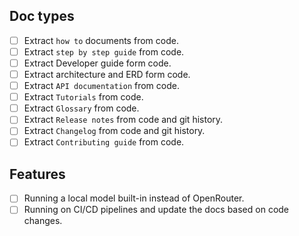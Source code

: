 ## Doc types

* [ ] Extract `how to` documents from code.
* [ ] Extract `step by step guide` from code.
* [ ] Extract Developer guide form code.
* [ ] Extract architecture and ERD form code.
* [ ] Extract `API documentation` from code.
* [ ] Extract `Tutorials` from code.
* [ ] Extract `Glossary` from code.
* [ ] Extract `Release notes` from code and git history.
* [ ] Extract `Changelog` from code and git history.
* [ ] Extract `Contributing guide` from code.

## Features

* [ ] Running a local model built-in instead of OpenRouter.
* [ ] Running on CI/CD pipelines and update the docs based on code changes.